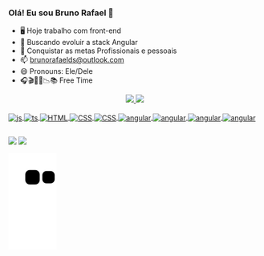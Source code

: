 ### Olá! Eu sou Bruno Rafael 🤗

- 🖥️ Hoje trabalho com front-end
- 🌱 Buscando evoluir a stack Angular
- 🎯 Conquistar as metas Profissionais e pessoais
- 📫 brunorafaelds@outlook.com
- 😄 Pronouns: Ele/Dele
- 🎧🎬🏋️‍♂️📉📚 Free Time

<div align="center">
  <a href="https://github.com/RFBruno">
  <img height="180em" src="https://github-readme-stats.vercel.app/api?username=RFBruno&show_icons=true&theme=chartreuse-dark&include_all_commits=true&count_private=true"/>
  <img height="180em" src="https://github-readme-stats.vercel.app/api/top-langs/?username=RFBruno&layout=compact&langs_count=7&theme=chartreuse-dark"/>
</div>
  
<div style="display: inline_block"><br>
  <img align="center" alt="js" height="30" width="40" src="https://cdn.jsdelivr.net/gh/devicons/devicon/icons/javascript/javascript-original.svg">
  <img align="center" alt="ts" height="30" width="40" src="https://cdn.jsdelivr.net/gh/devicons/devicon/icons/typescript/typescript-original.svg">
  <img align="center" alt="HTML" height="30" width="40" src="https://cdn.jsdelivr.net/gh/devicons/devicon/icons/html5/html5-original.svg">
  <img align="center" alt="CSS" height="30" width="40" src="https://cdn.jsdelivr.net/gh/devicons/devicon/icons/css3/css3-original.svg">
  <img align="center" alt="CSS" height="30" width="40" src="https://cdn.jsdelivr.net/gh/devicons/devicon/icons/bootstrap/bootstrap-original.svg" />
  <img align="center" alt="angular" height="30" width="40" src="https://cdn.jsdelivr.net/gh/devicons/devicon/icons/angularjs/angularjs-original.svg" />
  <img align="center" alt="angular" height="30" width="40" src="https://cdn.jsdelivr.net/gh/devicons/devicon/icons/nodejs/nodejs-original.svg" />
  <img align="center" alt="angular" height="30" width="40" src="https://cdn.jsdelivr.net/gh/devicons/devicon/icons/vscode/vscode-original.svg" />
  <img align="center" alt="angular" height="30" width="40" src="https://cdn.jsdelivr.net/gh/devicons/devicon/icons/git/git-original.svg" />        
  
  
</div>
  
   ##
 
<div> 
  <a href="https://www.instagram.com/brunorafals/" target="_blank"><img src="https://img.shields.io/badge/-Instagram-%23E4405F?style=for-the-badge&logo=instagram&logoColor=white" target="_blank"></a>
  <a href="https://www.linkedin.com/in/bruno-rafael-da-silva-015a81136/" target="_blank"><img src="https://img.shields.io/badge/-LinkedIn-%230077B5?style=for-the-badge&logo=linkedin&logoColor=white" target="_blank"></a> 
 
  ![Snake animation](https://github.com/RFBruno/RFBruno/blob/output/github-contribution-grid-snake.svg)
 
</div>

